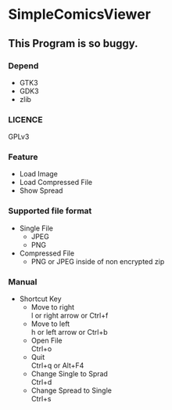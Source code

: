# SimpleComicsViewer

## This Program is so buggy.

### Depend
- GTK3
- GDK3
- zlib

### LICENCE
GPLv3

### Feature
- Load Image
- Load Compressed File
- Show Spread

### Supported file format
- Single File
    - JPEG
    - PNG
- Compressed File
    - PNG or JPEG inside of non encrypted zip

### Manual
- Shortcut Key
    - Move to right  
        l or right arrow or Ctrl+f
    - Move to left  
        h or left arrow or Ctrl+b
    - Open File  
        Ctrl+o
    - Quit  
        Ctrl+q or Alt+F4
    - Change Single to Sprad  
        Ctrl+d
    - Change Spread to Single  
        Ctrl+s

